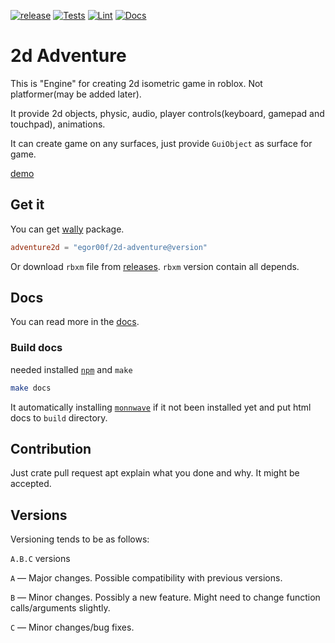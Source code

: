 [![release](https://release-badges-generator.vercel.app/api/releases.svg?user=ukuroks-games&repo=2d-adventure&gradient=4259f7,8bfaec)](https://github.com/Ukuroks-games/2d-adventure/releases/latest)
[![Tests](https://github.com/Ukuroks-games/2d-adventure/actions/workflows/tests.yaml/badge.svg)](https://github.com/Ukuroks-games/2d-adventure/actions/workflows/tests.yaml)
[![Lint](https://github.com/Ukuroks-games/2d-adventure/actions/workflows/Lint.yaml/badge.svg)](https://github.com/Ukuroks-games/2d-adventure/actions/workflows/Lint.yaml)
[![Docs](https://github.com/Ukuroks-games/2d-adventure/actions/workflows/publish-docs.yaml/badge.svg)](https://ukuroks-games.github.io/2d-adventure/)

# 2d Adventure

This is "Engine" for creating 2d isometric game in roblox. Not platformer(may be added later).

It provide 2d objects, physic, audio, player controls(keyboard, gamepad and touchpad), animations.

It can create game on any surfaces, just provide `GuiObject` as surface for game. 



[demo](https://www.roblox.com/games/81880122162557/2d-Adventure-demo)

## Get it

You can get [wally](https://github.com/upliftgames/wally) package.
```toml
adventure2d = "egor00f/2d-adventure@version"
```

Or download `rbxm` file from [releases](https://github.com/Ukuroks-games/2d-adventure/releases). `rbxm` version contain all depends.

## Docs
You can read more in the [docs](https://ukuroks-games.github.io/2d-adventure/).

### Build docs

needed installed [`npm`](https://nodejs.org) and `make`

```sh
make docs
```

It automatically installing [`monnwave`](https://github.com/evaera/moonwave) if it not been installed yet and put html docs to `build` directory.

## Contribution

Just crate pull request apt explain what you done and why. It might be accepted. 


## Versions

Versioning tends to be as follows:

`A.B.C` versions

`A` — Major changes. Possible compatibility with previous versions.

`B` — Minor changes. Possibly a new feature. Might need to change function calls/arguments slightly.

`C` — Minor changes/bug fixes.

